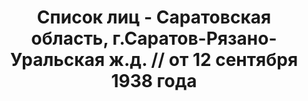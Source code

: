 ---
title: Список лиц - Саратовская область, г.Саратов-Рязано-Уральская ж.д. // от 12
  сентября 1938 года
description: РГАСПИ, ф.17, оп.171, дело 418, лист 178
images:
- /disk/pictures/v10/17-171-418-178.jpg
- /disk/pictures/v10/17-171-418-179.jpg
- /disk/pictures/v10/17-171-418-180.jpg
- /disk/pictures/v10/17-171-418-181.jpg
- /disk/pictures/v10/17-171-418-182.jpg
- /disk/pictures/v10/17-171-418-183.jpg
---